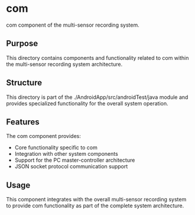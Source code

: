 # com

com component of the multi-sensor recording system.

## Purpose

This directory contains components and functionality related to com within the multi-sensor recording system architecture.

## Structure

This directory is part of the ./AndroidApp/src/androidTest/java module and provides specialized functionality for the overall system operation.

## Features

The com component provides:
- Core functionality specific to com
- Integration with other system components
- Support for the PC master-controller architecture
- JSON socket protocol communication support

## Usage

This component integrates with the overall multi-sensor recording system to provide com functionality as part of the complete system architecture.
